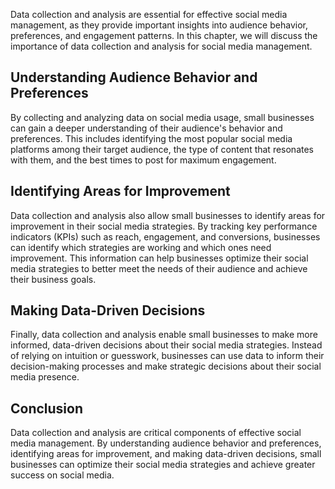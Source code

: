 
Data collection and analysis are essential for effective social media management, as they provide important insights into audience behavior, preferences, and engagement patterns. In this chapter, we will discuss the importance of data collection and analysis for social media management.

Understanding Audience Behavior and Preferences
-----------------------------------------------

By collecting and analyzing data on social media usage, small businesses can gain a deeper understanding of their audience's behavior and preferences. This includes identifying the most popular social media platforms among their target audience, the type of content that resonates with them, and the best times to post for maximum engagement.

Identifying Areas for Improvement
---------------------------------

Data collection and analysis also allow small businesses to identify areas for improvement in their social media strategies. By tracking key performance indicators (KPIs) such as reach, engagement, and conversions, businesses can identify which strategies are working and which ones need improvement. This information can help businesses optimize their social media strategies to better meet the needs of their audience and achieve their business goals.

Making Data-Driven Decisions
----------------------------

Finally, data collection and analysis enable small businesses to make more informed, data-driven decisions about their social media strategies. Instead of relying on intuition or guesswork, businesses can use data to inform their decision-making processes and make strategic decisions about their social media presence.

Conclusion
----------

Data collection and analysis are critical components of effective social media management. By understanding audience behavior and preferences, identifying areas for improvement, and making data-driven decisions, small businesses can optimize their social media strategies and achieve greater success on social media.
